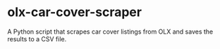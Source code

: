 # olx-car-cover-scraper
A Python script that scrapes car cover listings from OLX and saves the results to a CSV file.
